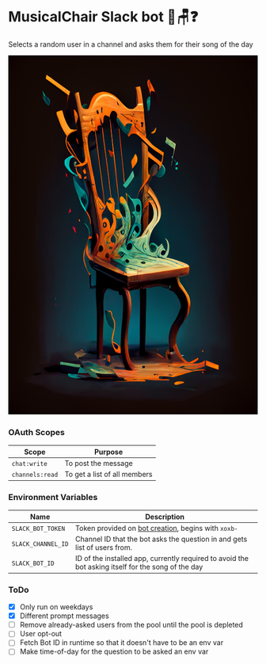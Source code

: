 # MusicalChair Slack bot :musical_note::chair::question:
Selects a random user in a channel and asks them for their song of the day


<img src="avatar.png" alt="MusicalChair avatar, created with MidJourney"
style="width:725px; height:725px"/>

### OAuth Scopes
|Scope|Purpose|
|-|-|
|`chat:write`|To post the message|
|`channels:read`|To get a list of all members|

### Environment Variables
|Name|Description|
|-|-|
|`SLACK_BOT_TOKEN`|Token provided on [bot creation](https://api.slack.com/apps), begins with `xoxb-`|
|`SLACK_CHANNEL_ID`|Channel ID that the bot asks the question in and gets list of users from.|
|`SLACK_BOT_ID`|ID of the installed app, currently required to avoid the bot asking itself for the song of the day|

### ToDo
- [x] Only run on weekdays
- [x] Different prompt messages
- [ ] Remove already-asked users from the pool until the pool is depleted
- [ ] User opt-out
- [ ] Fetch Bot ID in runtime so that it doesn't have to be an env var
- [ ] Make time-of-day for the question to be asked an env var
